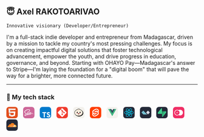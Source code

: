 ## 😇 Axel RAKOTOARIVAO  

``Innovative visionary (Developer/Entrepreneur)``  

I'm a full-stack indie developer and entrepreneur from Madagascar, driven by a mission to tackle my country's most pressing challenges. My focus is on creating impactful digital solutions that foster technological advancement, empower the youth, and drive progress in education, governance, and beyond. Starting with OHAYO Pay—Madagascar's answer to Stripe—I'm laying the foundation for a "digital boom" that will pave the way for a brighter, more connected future.

---

### 🧰 My tech stack

<svg style="padding-right: 10px;" xmlns="http://www.w3.org/2000/svg" width="30" height="30" viewBox="0 0 256 256"><g fill="none"><rect width="256" height="256" fill="#e14e1d" rx="60"/><path fill="#fff" d="m48 38l8.61 96.593h110.71l-3.715 41.43l-35.646 9.638l-35.579-9.624l-2.379-26.602H57.94l4.585 51.281l65.427 18.172l65.51-18.172l8.783-98.061H85.824l-2.923-32.71h122.238L208 38z"/><path fill="#ebebeb" d="M128 38H48l8.61 96.593H128v-31.938H85.824l-2.923-32.71H128zm0 147.647l-.041.014l-35.579-9.624l-2.379-26.602H57.94l4.585 51.281l65.427 18.172l.049-.014z"/></g></svg>
<svg style="padding-right: 10px;" xmlns="http://www.w3.org/2000/svg" width="30" height="30" viewBox="0 0 256 256"><g fill="none"><rect width="256" height="256" fill="#cd6799" rx="60"/><g clip-path="url(#skillIconsSass0)"><path fill="#fff" d="M200.107 139.163c-6.974.036-13.034 1.716-18.109 4.198c-1.862-3.687-3.724-6.973-4.053-9.383c-.365-2.811-.803-4.527-.365-7.886s2.41-8.141 2.373-8.506s-.438-2.081-4.454-2.118s-7.484.767-7.886 1.826c-.402 1.058-1.168 3.468-1.679 5.951c-.694 3.651-8.033 16.685-12.231 23.512c-1.351-2.665-2.519-5.002-2.775-6.864c-.365-2.811-.803-4.527-.365-7.886s2.41-8.142 2.373-8.507s-.438-2.081-4.454-2.117s-7.485.766-7.886 1.825c-.402 1.059-.84 3.542-1.68 5.951c-.839 2.41-10.587 24.17-13.143 29.792a168 168 0 0 1-3.249 6.754s-.037.11-.146.292a91 91 0 0 1-1.096 2.081v.037c-.547.986-1.132 1.898-1.424 1.898c-.219 0-.62-2.628.073-6.206c1.461-7.558 4.929-19.314 4.893-19.715c0-.219.657-2.264-2.264-3.323c-2.848-1.059-3.87.694-4.126.694c-.255 0-.438.621-.438.621s3.177-13.217-6.06-13.217c-5.769 0-13.728 6.316-17.67 12.012a5003 5003 0 0 0-13.437 7.338c-2.153 1.205-4.38 2.41-6.462 3.542c-.146-.146-.292-.329-.438-.475c-11.172-11.939-31.836-20.372-30.96-36.4c.329-5.842 2.337-21.176 39.686-39.796c30.741-15.151 55.203-10.953 59.438-1.643c6.06 13.29-13.107 37.97-44.87 41.548c-12.122 1.351-18.474-3.322-20.08-5.074c-1.68-1.826-1.936-1.935-2.557-1.57c-1.022.547-.365 2.19 0 3.139c.95 2.483 4.856 6.864 11.464 9.018c5.842 1.899 20.044 2.958 37.24-3.687c19.241-7.448 34.283-28.15 29.865-45.491c-4.417-17.598-33.625-23.403-61.263-13.582c-16.43 5.842-34.246 15.042-47.061 27.017c-15.225 14.24-17.634 26.616-16.648 31.8c3.541 18.401 28.915 30.376 39.065 39.248c-.511.292-.986.548-1.387.767c-5.075 2.519-24.425 12.632-29.245 23.33c-5.476 12.121.877 20.81 5.075 21.978c13.034 3.615 26.433-2.884 33.626-13.618s6.316-24.68 2.993-31.069a.8.8 0 0 0-.146-.219c1.315-.767 2.665-1.57 3.98-2.337a196 196 0 0 1 7.338-4.126c-1.241 3.396-2.154 7.448-2.592 13.29c-.547 6.864 2.264 15.772 5.951 19.277c1.643 1.533 3.578 1.57 4.82 1.57c4.308 0 6.243-3.578 8.397-7.813c2.628-5.185 5.002-11.209 5.002-11.209s-2.958 16.284 5.074 16.284c2.921 0 5.878-3.797 7.193-5.732v.036s.073-.109.219-.365c.292-.475.474-.767.474-.767v-.073c1.169-2.044 3.797-6.681 7.704-14.385c5.038-9.93 9.894-22.343 9.894-22.343s.438 3.03 1.935 8.068c.876 2.958 2.702 6.207 4.162 9.347c-1.168 1.643-1.898 2.555-1.898 2.555l.036.037c-.949 1.241-1.971 2.592-3.103 3.906c-3.98 4.747-8.726 10.187-9.383 11.757c-.767 1.862-.584 3.212.876 4.308c1.059.803 2.957.912 4.892.803c3.578-.256 6.098-1.132 7.339-1.68c1.935-.693 4.199-1.752 6.316-3.322c3.907-2.884 6.28-7.01 6.061-12.45c-.11-2.994-1.096-5.987-2.3-8.799c.365-.511.693-1.022 1.058-1.533c6.171-9.018 10.953-18.912 10.953-18.912s.438 3.03 1.935 8.069c.73 2.555 2.227 5.33 3.542 8.032c-5.805 4.71-9.383 10.186-10.661 13.764c-2.3 6.645-.511 9.638 2.884 10.332c1.534.329 3.724-.401 5.331-1.095c2.044-.657 4.454-1.789 6.754-3.469c3.906-2.884 7.667-6.9 7.448-12.34c-.11-2.482-.767-4.929-1.68-7.302c4.929-2.044 11.282-3.176 19.387-2.227c17.379 2.045 20.811 12.888 20.153 17.452c-.657 4.563-4.308 7.046-5.513 7.813c-1.204.767-1.606 1.022-1.496 1.57c.146.803.73.766 1.752.62c1.424-.255 9.127-3.687 9.456-12.084c.548-10.734-9.675-22.454-27.747-22.344M66.043 184.362c-5.768 6.279-13.8 8.653-17.269 6.645c-3.724-2.155-2.264-11.428 4.82-18.073c4.307-4.052 9.857-7.813 13.544-10.113c.84-.511 2.081-1.241 3.578-2.154c.256-.146.402-.219.402-.219l.876-.548c2.592 9.493.11 17.854-5.95 24.462m41.986-28.551c-2.008 4.893-6.206 17.415-8.762 16.722c-2.19-.585-3.541-10.077-.438-19.46c1.57-4.71 4.892-10.332 6.827-12.523c3.14-3.505 6.608-4.673 7.448-3.249c1.059 1.862-3.833 15.443-5.075 18.51m34.648 16.576c-.84.438-1.643.73-2.008.511c-.256-.146.365-.73.365-.73s4.345-4.674 6.061-6.791c.985-1.242 2.154-2.702 3.395-4.345v.475c0 5.586-5.403 9.346-7.813 10.88m26.725-6.098c-.621-.438-.511-1.898 1.57-6.462c.803-1.789 2.702-4.782 5.951-7.667c.365 1.169.621 2.3.584 3.359c-.036 7.047-5.075 9.675-8.105 10.77"/></g><defs><clipPath id="skillIconsSass0"><path fill="#fff" d="M28 53h200v149.909H28z"/></clipPath></defs></g></svg>
<svg style="padding-right: 10px;" xmlns="http://www.w3.org/2000/svg" width="30px" height="30px" viewBox="0 0 256 256"><g fill="none"><rect width="256" height="256" fill="#007acc" rx="60"/><path fill="#fff" d="m56.611 128.849l-.081 10.484h33.32v94.679h23.569v-94.679h33.32v-10.281c0-5.689-.121-10.443-.284-10.565c-.122-.162-20.399-.244-44.983-.203l-44.739.122zm149.956-10.741c6.501 1.626 11.459 4.511 16.01 9.224c2.357 2.52 5.851 7.112 6.136 8.209c.081.325-11.053 7.802-17.798 11.987c-.244.163-1.22-.894-2.317-2.519c-3.291-4.795-6.745-6.868-12.028-7.233c-7.761-.529-12.759 3.535-12.718 10.321c0 1.991.284 3.169 1.097 4.795c1.706 3.535 4.876 5.648 14.832 9.955c18.326 7.884 26.168 13.085 31.045 20.48c5.445 8.249 6.664 21.415 2.966 31.208c-4.063 10.646-14.141 17.879-28.323 20.277c-4.388.772-14.791.65-19.504-.203c-10.281-1.829-20.033-6.908-26.047-13.572c-2.357-2.601-6.949-9.387-6.664-9.875c.121-.162 1.178-.812 2.356-1.503c1.138-.65 5.446-3.129 9.509-5.486l7.355-4.267l1.544 2.276c2.154 3.291 6.867 7.802 9.712 9.305c8.167 4.308 19.383 3.698 24.909-1.259c2.357-2.154 3.332-4.389 3.332-7.68c0-2.967-.366-4.267-1.91-6.502c-1.991-2.844-6.054-5.242-17.595-10.24c-13.206-5.689-18.895-9.224-24.096-14.832c-3.007-3.25-5.852-8.452-7.03-12.8c-.975-3.616-1.219-12.678-.447-16.335c2.722-12.759 12.353-21.658 26.25-24.3c4.511-.853 14.994-.528 19.424.569"/></g></svg>
<svg style="padding-right: 10px;" xmlns="http://www.w3.org/2000/svg" width="30px" height="30px" viewBox="0 0 256 256"><g fill="none"><rect width="256" height="256" fill="#f03c2e" rx="60"/><g clip-path="url(#skillIconsGit0)"><path fill="#fff" d="m224.225 119.094l-87.319-87.319a12.87 12.87 0 0 0-14.035-2.793a12.9 12.9 0 0 0-4.177 2.793L100.569 49.9l23 23c5.35-1.875 11.475-.594 15.737 3.669a15.31 15.31 0 0 1 3.631 15.831l22.169 22.169c5.363-1.85 11.55-.657 15.831 3.637a15.32 15.32 0 0 1 3.321 16.706a15.333 15.333 0 0 1-20.029 8.293c-1.86-.771-3.55-1.9-4.973-3.324c-4.5-4.5-5.612-11.125-3.337-16.669l-20.675-20.675v54.407a15.6 15.6 0 0 1 4.062 2.9a15.326 15.326 0 0 1-21.675 21.675a15.32 15.32 0 0 1-3.326-16.704a15.3 15.3 0 0 1 3.326-4.971c1.481-1.475 3.125-2.594 5.019-3.344v-54.913a15.2 15.2 0 0 1-5.019-3.343a15.315 15.315 0 0 1-3.3-16.757L91.644 58.814l-59.875 59.812a12.88 12.88 0 0 0-2.795 14.04a12.9 12.9 0 0 0 2.795 4.179l87.325 87.312a12.9 12.9 0 0 0 4.177 2.793a12.9 12.9 0 0 0 9.858 0a12.9 12.9 0 0 0 4.177-2.793l86.919-86.781a12.88 12.88 0 0 0 3.776-9.109a12.88 12.88 0 0 0-3.776-9.11"/></g><defs><clipPath id="skillIconsGit0"><path fill="#fff" d="M28 28h200v200H28z"/></clipPath></defs></g></svg>
<svg style="padding-right: 10px;" xmlns="http://www.w3.org/2000/svg" width="30px" height="30px" viewBox="0 0 256 256"><g fill="none"><rect width="256" height="256" fill="#f4f2ed" rx="60"/><path fill="#000" d="M206.709 91.241c-.405-.43-.836-.86-1.266-1.266c-.431-.405-.836-.86-1.266-1.265c-.43-.406-.835-.861-1.266-1.266c-.43-.405-.835-.861-1.266-1.266c-.43-.405-.835-.86-1.265-1.266c-.431-.405-.836-.86-1.266-1.266c-.431-.405-.836-.86-1.266-1.266a67 67 0 0 1 20.025 46.735c0 41.949-42.582 76.076-94.937 76.076c-29.316 0-55.544-10.709-72.987-27.494l1.266 1.266l1.266 1.266l1.265 1.265l1.266 1.266l1.266 1.266l1.266 1.266l1.266 1.266c17.418 17.493 44.228 28.759 74.253 28.759c52.354 0 94.937-34.126 94.937-75.949c0-17.874-7.696-34.81-21.291-48.127"/><path fill="#fbf0df" d="M211.544 129.114c0 38.506-39.67 69.722-88.607 69.722s-88.608-31.216-88.608-69.722c0-23.873 15.19-44.962 38.532-57.468s37.873-25.317 50.076-25.317c12.202 0 22.633 10.456 50.076 25.317c23.342 12.506 38.531 33.595 38.531 57.468"/><path fill="#f6dece" d="M211.544 129.114a54.8 54.8 0 0 0-2.025-14.633c-6.911 84.304-109.747 88.354-150.177 63.139a101.27 101.27 0 0 0 63.595 21.215c48.861 0 88.607-31.265 88.607-69.721"/><path fill="#fffefc" d="M88.836 67.013c11.316-6.785 26.354-19.52 41.139-19.545a23.5 23.5 0 0 0-7.038-1.139c-6.127 0-12.658 3.165-20.886 7.924c-2.861 1.671-5.823 3.52-8.962 5.443c-5.9 3.646-12.659 7.772-20.254 11.899c-24.1 13.038-38.506 34.532-38.506 57.519v3.013c15.342-54.203 43.215-58.33 54.506-65.114"/><path fill="#ccbea7" fill-rule="evenodd" d="M115.645 52.734a41.53 41.53 0 0 1-14.253 31.57c-.709.633-.152 1.848.76 1.493c8.531-3.316 20.05-13.24 15.19-33.265c-.203-1.14-1.697-.836-1.697.202m5.747 0a41.12 41.12 0 0 1 4.076 34.101c-.304.887.785 1.646 1.393.912c5.544-7.089 10.379-21.165-4.102-36.355c-.734-.658-1.873.355-1.367 1.24zm6.988-.43a41.56 41.56 0 0 1 17.341 29.772a.837.837 0 0 0 1.646.278c2.329-8.835 1.013-23.898-18.152-31.721c-1.013-.405-1.671.962-.835 1.57zM81.645 78.633a42.9 42.9 0 0 0 26.507-22.785c.455-.911 1.899-.557 1.671.456c-4.38 20.253-19.038 24.48-28.152 23.924c-.962.025-.937-1.317-.026-1.595" clip-rule="evenodd"/><path fill="#000" d="M122.937 205.19C70.582 205.19 28 171.063 28 129.114c0-25.316 15.646-48.937 41.848-63.089c7.595-4.05 14.101-8.126 19.899-11.696a530 530 0 0 1 9.114-5.544C107.747 43.519 115.342 40 122.937 40s14.228 3.038 22.531 7.95c2.532 1.442 5.064 3.012 7.773 4.734c6.303 3.898 13.417 8.303 22.784 13.341c26.203 14.152 41.849 37.747 41.849 63.089c0 41.949-42.583 76.076-94.937 76.076m0-158.86c-6.127 0-12.658 3.164-20.886 7.923c-2.861 1.671-5.823 3.52-8.962 5.443c-5.9 3.646-12.659 7.772-20.254 11.899c-24.1 13.038-38.506 34.532-38.506 57.519c0 38.456 39.747 69.747 88.608 69.747s88.607-31.291 88.607-69.747c0-22.987-14.405-44.481-38.531-57.468c-9.57-5.064-17.038-9.823-23.089-13.57c-2.759-1.696-5.291-3.266-7.595-4.658c-7.671-4.557-13.266-7.089-19.392-7.089"/><path fill="#b71422" d="M140.785 147.596a22.6 22.6 0 0 1-7.392 11.924a17.24 17.24 0 0 1-10.127 4.759a17.3 17.3 0 0 1-10.456-4.759a22.6 22.6 0 0 1-7.291-11.924a1.82 1.82 0 0 1 .51-1.522a1.82 1.82 0 0 1 1.515-.529h31.241a1.82 1.82 0 0 1 1.498.54a1.83 1.83 0 0 1 .502 1.511"/><path fill="#ff6164" d="M112.81 159.722a17.5 17.5 0 0 0 10.431 4.81a17.5 17.5 0 0 0 10.405-4.81a27 27 0 0 0 2.531-2.709a17.27 17.27 0 0 0-12.405-5.848a15.56 15.56 0 0 0-12.658 7.038c.582.531 1.089 1.038 1.696 1.519"/><path fill="#000" d="M113.215 157.722a13.57 13.57 0 0 1 10.608-5.266a15.2 15.2 0 0 1 10.127 4.278a40 40 0 0 0 1.67-1.949a17.72 17.72 0 0 0-11.924-4.886a16.1 16.1 0 0 0-12.379 5.975q.898.976 1.898 1.848"/><path fill="#000" d="M123.165 165.798a18.8 18.8 0 0 1-11.266-5.064a24.1 24.1 0 0 1-7.873-12.784a3.04 3.04 0 0 1 .658-2.532a3.57 3.57 0 0 1 2.861-1.291h31.24a3.64 3.64 0 0 1 2.861 1.291a3.02 3.02 0 0 1 .633 2.532a24.1 24.1 0 0 1-7.874 12.784a18.78 18.78 0 0 1-11.24 5.064m-15.62-18.735c-.406 0-.507.178-.532.228a21 21 0 0 0 6.911 11.064a15.77 15.77 0 0 0 9.241 4.43a15.9 15.9 0 0 0 9.24-4.38a21 21 0 0 0 6.886-11.063a.53.53 0 0 0-.506-.228z"/><path fill="#febbd0" d="M161.469 149.164c8.179 0 14.81-3.899 14.81-8.709s-6.631-8.708-14.81-8.708s-14.81 3.899-14.81 8.708s6.63 8.709 14.81 8.709m-76.633 0c8.18 0 14.81-3.899 14.81-8.709s-6.63-8.708-14.81-8.708s-14.81 3.899-14.81 8.708s6.63 8.709 14.81 8.709"/><path fill="#000" fill-rule="evenodd" d="M91.798 136.962a13.948 13.948 0 0 0 13.71-16.655a13.95 13.95 0 1 0-13.71 16.655m62.709 0a13.95 13.95 0 0 0 12.959-8.541a13.949 13.949 0 1 0-26.807-5.409a13.92 13.92 0 0 0 13.848 13.95" clip-rule="evenodd"/><path fill="#fff" fill-rule="evenodd" d="M87.494 123.898a5.243 5.243 0 0 0 3.74-8.937a5.241 5.241 0 1 0-3.74 8.937m62.709 0a5.25 5.25 0 0 0 4.86-3.217a5.25 5.25 0 0 0-1.12-5.72a5.243 5.243 0 0 0-8.07.783a5.24 5.24 0 0 0 .623 6.593a5.24 5.24 0 0 0 3.656 1.561z" clip-rule="evenodd"/></g></svg>
<svg style="padding-right: 10px;" xmlns="http://www.w3.org/2000/svg" width="30px" height="30px" viewBox="0 0 256 256"><g fill="none"><rect width="256" height="256" fill="#ff3e00" rx="60"/><g clip-path="url(#skillIconsSvelte0)"><path fill="#fff" d="M193.034 61.797c-16.627-23.95-49.729-30.966-73.525-15.865L77.559 72.78c-11.44 7.17-19.372 18.915-21.66 32.186c-1.984 11.136-.306 22.576 5.033 32.492c-3.66 5.491-6.102 11.593-7.17 18c-2.44 13.576.764 27.61 8.696 38.745c16.78 23.95 49.728 30.966 73.525 15.865l41.949-26.695c11.441-7.17 19.373-18.915 21.661-32.187c1.983-11.135.305-22.576-5.034-32.491c3.661-5.492 6.102-11.593 7.17-18c2.593-13.729-.61-27.763-8.695-38.898"/><path fill="#ff3e00" d="M115.39 196.491a33.25 33.25 0 0 1-35.695-13.271c-4.881-6.712-6.712-15.101-5.34-23.339c.306-1.373.611-2.593.916-3.966l.763-2.44L78.169 155a55.6 55.6 0 0 0 16.475 8.237l1.525.458l-.152 1.525c-.153 2.136.458 4.424 1.678 6.255c2.441 3.508 6.712 5.186 10.83 4.118c.916-.305 1.831-.61 2.594-1.068l41.796-26.695c2.136-1.372 3.509-3.355 3.966-5.796s-.152-5.034-1.525-7.017c-2.441-3.509-6.712-5.034-10.831-3.966c-.915.305-1.83.61-2.593 1.068l-16.017 10.22c-2.593 1.678-5.491 2.898-8.542 3.661a33.25 33.25 0 0 1-35.695-13.271c-4.729-6.712-6.712-15.102-5.186-23.339c1.372-7.932 6.254-15.102 13.118-19.373l41.949-26.695c2.593-1.678 5.492-2.898 8.543-3.814a33.25 33.25 0 0 1 35.695 13.272c4.881 6.712 6.711 15.101 5.339 23.339c-.306 1.373-.611 2.593-1.068 3.966l-.763 2.44l-2.136-1.525a55.6 55.6 0 0 0-16.474-8.237l-1.526-.458l.153-1.525c.153-2.136-.458-4.424-1.678-6.255c-2.441-3.508-6.712-5.034-10.83-3.966c-.916.305-1.831.61-2.594 1.068l-41.796 26.695c-2.136 1.373-3.509 3.356-3.966 5.797s.152 5.034 1.525 7.017c2.441 3.508 6.712 5.033 10.831 3.966c.915-.305 1.83-.611 2.593-1.068l16.017-10.22c2.593-1.678 5.491-2.899 8.542-3.814a33.25 33.25 0 0 1 35.695 13.271c4.881 6.712 6.712 15.102 5.339 23.339c-1.373 7.932-6.254 15.102-13.119 19.373l-41.949 26.695c-2.593 1.678-5.491 2.898-8.542 3.813"/></g><defs><clipPath id="skillIconsSvelte0"><path fill="#fff" d="M53 38h149.644v180H53z"/></clipPath></defs></g></svg>
<svg style="padding-right: 10px;" xmlns="http://www.w3.org/2000/svg" width="30px" height="30px" viewBox="0 0 256 256"><g fill="none"><rect width="256" height="256" fill="#f4f2ee" rx="60"/><path fill="#41b883" d="M182 50h36l-90 155.25L38 50h68.85L128 86l20.7-36z"/><path fill="#41b883" d="m38 50l90 155.25L218 50h-36l-54 93.15L73.55 50z"/><path fill="#35495e" d="M73.55 50L128 143.6L182 50h-33.3L128 86l-21.15-36z"/></g></svg>
<svg style="padding-right: 10px;" xmlns="http://www.w3.org/2000/svg" width="30px" height="30px" viewBox="0 0 256 256"><g fill="none"><rect width="256" height="256" fill="#242938" rx="60"/><path fill="#00d8ff" d="M128.001 146.951c10.304 0 18.656-8.353 18.656-18.656s-8.352-18.656-18.656-18.656s-18.656 8.353-18.656 18.656s8.353 18.656 18.656 18.656"/><path stroke="#00d8ff" stroke-width="8.911" d="M128.002 90.363c25.048 0 48.317 3.594 65.862 9.635C215.003 107.275 228 118.306 228 128.295c0 10.409-13.774 22.128-36.475 29.649c-17.162 5.686-39.746 8.654-63.523 8.654c-24.378 0-47.463-2.786-64.819-8.717C41.225 150.376 28 138.506 28 128.295c0-9.908 12.41-20.854 33.252-28.12c17.61-6.14 41.453-9.812 66.746-9.812z" clip-rule="evenodd"/><path stroke="#00d8ff" stroke-width="8.911" d="M94.981 109.438c12.514-21.698 27.251-40.06 41.249-52.24c16.864-14.677 32.914-20.425 41.566-15.436c9.017 5.2 12.288 22.988 7.463 46.41c-3.645 17.707-12.359 38.753-24.238 59.351c-12.179 21.118-26.124 39.724-39.931 51.792c-17.471 15.272-34.362 20.799-43.207 15.698c-8.583-4.946-11.865-21.167-7.747-42.852c3.479-18.323 12.21-40.812 24.841-62.723z" clip-rule="evenodd"/><path stroke="#00d8ff" stroke-width="8.911" d="M95.012 147.578c-12.549-21.674-21.093-43.616-24.659-61.826c-4.293-21.941-1.258-38.716 7.387-43.72c9.009-5.216 26.052.834 43.934 16.712c13.52 12.004 27.403 30.061 39.316 50.639c12.214 21.098 21.368 42.473 24.929 60.461c4.506 22.764.859 40.157-7.978 45.272c-8.574 4.964-24.265-.291-40.996-14.689c-14.136-12.164-29.26-30.959-41.933-52.849Z" clip-rule="evenodd"/></g></svg>
<svg style="padding-right: 10px;" xmlns="http://www.w3.org/2000/svg" width="30px" height="30px" viewBox="0 0 256 256"><g fill="none"><rect width="256" height="256" fill="#242938" rx="60"/><path fill="#d8dee9" fill-rule="evenodd" d="M180.778 84L223 126.037l-42.222 42.037l-42.223-42.037z" clip-rule="evenodd"/><path fill="#77c1d2" fill-rule="evenodd" d="m75.222 84l87.532 87.148H78.31L33 126.037z" clip-rule="evenodd"/></g></svg>
<svg style="padding-right: 10px;" xmlns="http://www.w3.org/2000/svg" width="30px" height="30px" viewBox="0 0 256 256"><g fill="none"><rect width="256" height="256" fill="#242938" rx="60"/><g clip-path="url(#skillIconsSupabaseDark2)"><path fill="url(#skillIconsSupabaseDark0)" d="M144.757 223.193c-5.061 6.373-15.323 2.881-15.445-5.257l-1.783-119.029h80.035c14.496 0 22.581 16.744 13.567 28.097z"/><path fill="url(#skillIconsSupabaseDark1)" fill-opacity="0.2" d="M144.757 223.193c-5.061 6.373-15.323 2.881-15.445-5.257l-1.783-119.029h80.035c14.496 0 22.581 16.744 13.567 28.097z"/><path fill="#3ecf8e" d="M112.207 31.666c5.061-6.375 15.323-2.882 15.445 5.256l.782 119.029H49.4c-14.497 0-22.582-16.744-13.567-28.097z"/></g><defs><linearGradient id="skillIconsSupabaseDark0" x1="127.529" x2="198.661" y1="125.299" y2="155.132" gradientUnits="userSpaceOnUse"><stop stop-color="#249361"/><stop offset="1" stop-color="#3ecf8e"/></linearGradient><linearGradient id="skillIconsSupabaseDark1" x1="95.993" x2="128.433" y1="82.12" y2="143.187" gradientUnits="userSpaceOnUse"><stop/><stop offset="1" stop-opacity="0"/></linearGradient><clipPath id="skillIconsSupabaseDark2"><path fill="#fff" d="M32 28h192.92v200H32z"/></clipPath></defs></g></svg>
<svg style="padding-right: 10px;" xmlns="http://www.w3.org/2000/svg" width="30px" height="30px" viewBox="0 0 256 256"><g fill="none"><rect width="256" height="256" fill="#f02e65" rx="60"/><path fill="#fff" fill-rule="evenodd" d="M159.946 192.801c-11.76 0-22.784-3.152-32.271-8.659a64.39 64.39 0 0 1-71.036-4.332a64.4 64.4 0 0 1-25.015-42.483a64.39 64.39 0 0 1 54.869-72.71a64.4 64.4 0 0 1 41.186 8.066c9.487-5.504 20.509-8.656 32.267-8.656c35.561 0 64.387 28.826 64.387 64.387s-28.826 64.387-64.387 64.387m-43.049-112.27l.02-.016a52.501 52.501 0 1 0 24.542 22.661a52.7 52.7 0 0 0-24.562-22.644" clip-rule="evenodd"/><path fill="#fff" d="M97.148 106.137c-.077.19-1.061 4.057-2.121 8.643c-1.1 4.586-2.844 11.826-3.828 16.108c-1.897 7.846-3.034 13.001-3.034 13.684c0 .188 1.176.341 2.615.341h2.617l1.173-5.232c.684-2.842 2.2-9.362 3.413-14.478c1.213-5.118 2.69-11.333 3.26-13.836c.567-2.502 1.136-4.774 1.25-5.04c.115-.34-.531-.453-2.501-.453c-1.48 0-2.77.113-2.844.263m-20.355 16.412l-3.487 3.791l1.025 1.212c.566.682 2.122 2.389 3.449 3.791l2.426 2.577h6.898l-3.259-3.526c-1.783-1.893-3.261-3.713-3.261-3.94c0-.265 1.365-1.97 3.034-3.79c1.666-1.856 3.031-3.45 3.031-3.64c0-.151-1.44-.265-3.183-.265H80.32zm26.533-3.563c0 .115.645.834 1.439 1.63c2.959 2.957 5.043 5.46 4.929 5.951c-.075.266-1.517 2.046-3.259 3.904l-3.145 3.449h3.524l3.525-.038l3.22-3.524c1.783-1.97 3.223-3.716 3.223-3.943c0-.188-1.516-1.97-3.412-3.978l-3.41-3.678h-3.299c-1.857 0-3.335.114-3.335.227"/></g></svg>
<svg style="padding-right: 10px;" xmlns="http://www.w3.org/2000/svg" width="30px" height="30px" viewBox="0 0 256 256"><g fill="none"><rect width="256" height="256" fill="#242938" rx="60"/><g clip-path="url(#skillIconsCloudflareDark0)"><path fill="#fff" d="M79 171.75h132.356v-36.625l-25.144-14.419l-4.337-1.875L79 119.537z"/><path fill="#f38020" d="M165.575 166.887c1.231-4.218.763-8.087-1.287-10.962c-1.875-2.638-5.044-4.163-8.85-4.338l-72.157-.937c-.469 0-.875-.238-1.112-.588s-.294-.812-.175-1.287c.237-.706.937-1.231 1.7-1.288l72.8-.937c8.625-.413 18-7.388 21.275-15.938l4.162-10.843a2.37 2.37 0 0 0 .125-1.407c-4.687-21.218-23.625-37.043-46.25-37.043c-20.875 0-38.562 13.481-44.9 32.187a21.63 21.63 0 0 0-14.95-4.162c-10.025 1-18.125 9.025-19.05 19.05a22.4 22.4 0 0 0 .525 7.443A30.25 30.25 0 0 0 28 166.125c0 1.462.125 2.937.294 4.394c.125.706.706 1.231 1.406 1.231h133.175a1.81 1.81 0 0 0 1.7-1.288z"/><path fill="#faae40" d="m188.55 120.519l-2 .062c-.469 0-.875.35-1.063.813l-2.812 9.787c-1.231 4.219-.763 8.088 1.287 10.963c1.875 2.637 5.044 4.162 8.85 4.337l15.357.938c.468 0 .875.237 1.112.587s.294.875.175 1.288c-.237.706-.937 1.231-1.7 1.287l-16 .938c-8.675.412-18 7.387-21.275 15.937l-1.175 2.988c-.237.587.175 1.175.813 1.175H225.1a1.44 1.44 0 0 0 1.406-1.057a40 40 0 0 0 1.494-10.65a39.5 39.5 0 0 0-39.45-39.387"/></g><defs><clipPath id="skillIconsCloudflareDark0"><path fill="#fff" d="M28 28h200v200H28z"/></clipPath></defs></g></svg>

<br/>